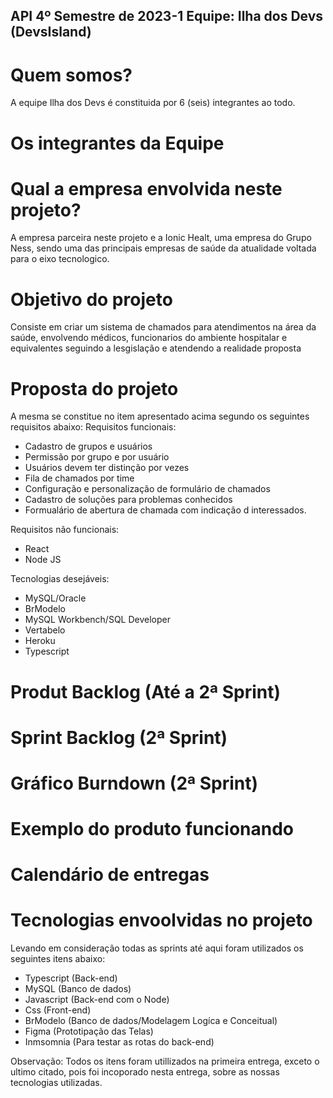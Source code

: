 ## API 4º Semestre de 2023-1 Equipe: Ilha dos Devs (DevsIsland)

# Quem somos?
A equipe Ilha dos Devs é constituida por 6 (seis) integrantes ao todo.

# Os integrantes da Equipe

# Qual a empresa envolvida neste projeto?
A empresa parceira neste projeto e a Ionic Healt, uma empresa do Grupo Ness, sendo uma das principais empresas de saúde da atualidade voltada para o eixo tecnologico.

# Objetivo do projeto
Consiste em criar um sistema de chamados para atendimentos na área da saúde, envolvendo médicos, funcionarios do ambiente hospitalar e equivalentes seguindo a lesgislação e atendendo a realidade proposta

# Proposta do projeto
A mesma se constitue no item apresentado acima segundo os seguintes requisitos abaixo:
Requisitos funcionais:
* Cadastro de grupos e usuários
* Permissão por grupo e por usuário
* Usuários devem ter distinção por vezes
* Fila de chamados por time
* Configuração e personalização de formulário de chamados
* Cadastro de soluções para problemas conhecidos
* Formualário de abertura de chamada com indicação d interessados.

Requisitos não funcionais:
* React
* Node JS

Tecnologias desejáveis:
* MySQL/Oracle
* BrModelo
* MySQL Workbench/SQL Developer
* Vertabelo
* Heroku
* Typescript

# Produt Backlog (Até a 2ª Sprint)
# Sprint Backlog (2ª Sprint)
# Gráfico Burndown (2ª Sprint)
# Exemplo do produto funcionando
# Calendário de entregas
# Tecnologias envoolvidas no projeto
Levando em consideração todas as sprints até aqui foram utilizados os seguintes itens abaixo:
* Typescript (Back-end)
* MySQL (Banco de dados)
* Javascript (Back-end com o Node)
* Css (Front-end)
* BrModelo (Banco de dados/Modelagem Logíca e Conceitual)
* Figma (Prototipação das Telas)
* Inmsomnia (Para testar as rotas do back-end)

Observação: Todos os itens foram utillizados na primeira entrega, exceto o ultimo citado, pois foi incoporado nesta entrega, sobre as nossas tecnologias utilizadas.
